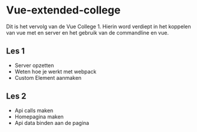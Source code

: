 # Vue-extended-college
Dit is het vervolg van de Vue College 1. Hierin word verdiept in het koppelen van vue met en server en het gebruik van de commandline en vue.

## Les 1
- Server opzetten
- Weten hoe je werkt met webpack
- Custom Element aanmaken

## Les 2
- Api calls maken
- Homepagina maken
- Api data binden aan de pagina
